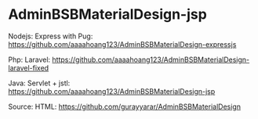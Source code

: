 # AdminBSBMaterialDesign-jsp

Nodejs: Express with Pug: https://github.com/aaaahoang123/AdminBSBMaterialDesign-expressjs

Php: Laravel: https://github.com/aaaahoang123/AdminBSBMaterialDesign-laravel-fixed

Java: Servlet + jstl: https://github.com/aaaahoang123/AdminBSBMaterialDesign-jsp

Source: HTML: https://github.com/gurayyarar/AdminBSBMaterialDesign
